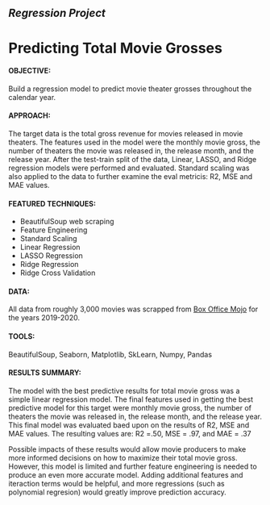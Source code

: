 ## *Regression Project*
# Predicting Total Movie Grosses 

#### OBJECTIVE:
Build a regression model to predict movie theater grosses throughout the calendar year.

#### APPROACH:
The target data is the total gross revenue for movies released in movie theaters. The features used in the model were the monthly movie gross, the number of theaters the movie was released in, the release month, and the release year. After the test-train split of the data, Linear, LASSO, and Ridge regression models were performed and evaluated. Standard scaling was also applied to the data to further examine the eval metricis: R2, MSE and MAE values.


#### FEATURED TECHNIQUES:
- BeautifulSoup web scraping
- Feature Engineering
- Standard Scaling
- Linear Regression
- LASSO Regression
- Ridge Regression
- Ridge Cross Validation

#### DATA:
All data from roughly 3,000 movies was scrapped from [Box Office Mojo](https://www.boxofficemojo.com/month/?grossesOption=calendarGrosses) for the years 2019-2020.

#### TOOLS:
BeautifulSoup, Seaborn, Matplotlib, SkLearn, Numpy, Pandas

#### RESULTS SUMMARY:
The model with the best predictive results for total movie gross was a simple linear regression model. The final features used in getting the best predictive model for this target were monthly movie gross, the number of theaters the movie was released in, the release month, and the release year. This final model was evaluated baed upon on the results of R2, MSE and MAE values. The resulting values are: R2 =.50, MSE = .97, and MAE = .37

Possible impacts of these results would allow movie producers to make more informed decisions on how to maximize their total movie gross. However, this model is limited and further feature engineering is needed to produce an even more accurate model. Adding additional features and iteraction terms would be helpful, and more regressions (such as polynomial regresion) would greatly improve prediction accuracy. 
